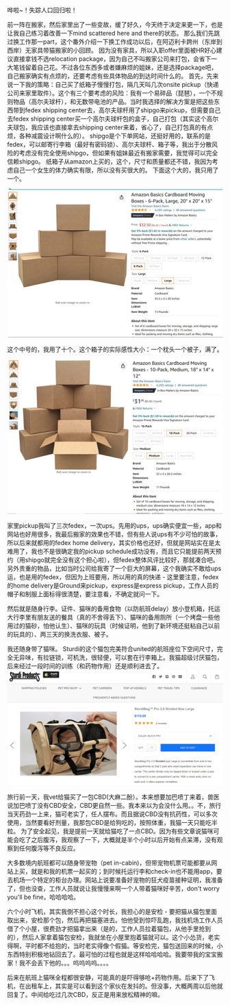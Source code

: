 哗啦~！失踪人口回归啦！

前一阵在搬家，然后家里出了一些变故，缓了好久，今天终于决定来更一下，也是让我自己练习着改善一下mind scattered here and there的状态。
那么我们先跳过换工作那一part，这个番外介绍一下换工作成功以后，在阿迈利卡跨州（东岸到西岸）无家具带猫搬家的小回顾。
因为没有家具，所以入职offer里面被HR好心建议直接拿钱不选relocation package，因为自己不叫搬家公司来打包，会省下一大笔钱留着自己花。不过各位东西多或者嫌麻烦的姐妹，还是选择package吧，自己搬家确实有点烦的，还要考虑有些具体物品的到达时间什么的。
首先，先来说一下我的策略：自己买了纸箱子慢慢打包，隔几天叫几次onsite pickup（快递公司来家里取件）。这个有三个要考虑的风险：我有一个易碎品（琵琶），一个不规则物品（高尔夫球杆），和无数带电池的产品。当时我选择的解决方案是把这些东西带到fedex shipping center去，高尔夫球杆用了shipgo来pickup，但需要自己去fedex shipping center买一个高尔夫球杆包的盒子，自己打包（其实这个高尔夫球包，我应该也直接拿去shipping center来着，省心了，自己打包真的有点烦，各种减震设计啊什么的）。
shipgo是个下单网站，还挺好用的，联系的是fedex，可以邮寄行李箱（最好有密码锁）、高尔夫球杆、箱子等，我出于分散风险的考虑没有完全使用shipgo，但如果有姐妹最近有搬家需要，我觉得可以完全信赖shipgo。
纸箱子从amazon上买的，这个，尺寸和质量都还不错，我因为考虑自己一个女生的体力确实有限，所以没有买很大的。
下面这个大的，我只用了一个。

![alt text](https://github.com/annadeer/Literature-Majored-SWE/blob/main/pic/large-moving.jpg)

这个中号的，我用了十个。这个箱子的实际感性大小：一个枕头一个被子，满了。

![alt text](https://github.com/annadeer/Literature-Majored-SWE/blob/main/pic/medium-moving.jpg)

家里pickup我叫了三次fedex，一次ups。先用的ups，ups确实便宜一些，app和网站也好用很多，我最后搬家的效果也不错，但有些人说ups有不少可怕的故事，所以后来就都用的fedex home delivery，其实价格也还好，但就是网站实在是太难用了，我也不是很确定我的pickup schedule成功没有，而且它只能提前两天预约（用shipgo就完全没有这个担心啦），但fedex整体风评比较好，那就凑合吧。另外贵重的物品，比如当时公司给我寄了一个巨大的屏幕，这个我确实不敢给ups运，也是用的fedex，但因为上班要用，所以用的真的快递 - 这里要注意，fedex的home delivery是Ground来pickup，express是express pickup，工作人员的帽子和制服上面标得很清楚，要注意看，不确定就问一下。

然后就是随身行李。证件、猫咪的备用食物（以防航班delay）放小登机箱，托运大行李里有朋友送的餐具（真的不舍得丢下）、猫咪的备用厕所（一个烤盘一些他用过的猫砂，怕他认生）、猫咪的玩具（时候证明，他到了新环境还挺粘自己以前的玩具的）、两三天的换洗衣服、被子。

我还随身带了猫咪。
Sturdi的这个猫包完美符合united的航班座位下空间尺寸，完全无异味，有拉链锁，可机洗，很轻便，可以套在行李箱上。我猫超级讨厌猫包，后来经过一段时间的训练（和药物作用）还是顺利进去了。
![alt text](https://github.com/annadeer/Literature-Majored-SWE/blob/main/pic/%E7%8C%AB%E5%8C%85.jpg)


旅行前一天，我vet给猫买了一包CBD(大麻二酚）。本来想要加巴喷丁来着，兽医说加巴喷丁没有CBD安全，CBD更自然一些。我本来以为会没什么用。。不，旅行当天药劲一上来，猫可老实了，任人摆布。而且据说CBD没有抗药性，可以多次使用，当然要看好剂量，我那包CBD是给狗吃的，按照体重，我猫一天只能吃半粒。
为了安全起见，我是提前一天就给猫吃了一点CBD。因为有些文章说猫咪可能会吃了之后腹泻，我观察了一下，大概就是半个小时以后开始有点呆滞，没有观察到任何腹泻等不良反应。

大多数境内航班都可以随身带宠物（pet in-cabin)，但带宠物机票可能都要从网站上买，就是和我的机票一起买的；到时候托运行李和check-in也不能用app，要去机场一个特定的柜台办理。网站上说要准备好宠物的狂犬疫苗接种证明，我准备了，但也没查，工作人员就说让我慢慢来啊一个人带着猫咪好辛苦，don't worry you'll be fine，哈哈哈哈。

六个小时飞机，其实我倒不担心这个时长，我担心的是安检 - 要把猫从猫包里面取出来，安检那个包，然后再把猫塞进去。怕他受到惊吓乱跑，我找机场工作人员借了个小屋，很费劲才把猫拿出来（是的，工作人员拉着猫包，从他手里抢到的），然后人家拿着猫包安检，我就坐在小屋里抱着猫就可以。这个小怂货，老实得啊，平时都不给抱的，当时老实得像个假猫。等安检完，猫包送回来的时候，小东西特别积极地钻回去了。最可怕的过程也就是这样哈哈哈哈。我要带我的宝宝搬家！我不会丢下他的。。。呜呜呜呜。。。。

后来在航班上猫咪全程都很安静，可能真的是吓得够呛+药物作用。后来下了飞机，在出租车上，其实是可以看到这个家伙在发抖的。但没事，大概两周以后他就回复了。中间给吃过几次CBD，反正是用来放松精神的嘛。
